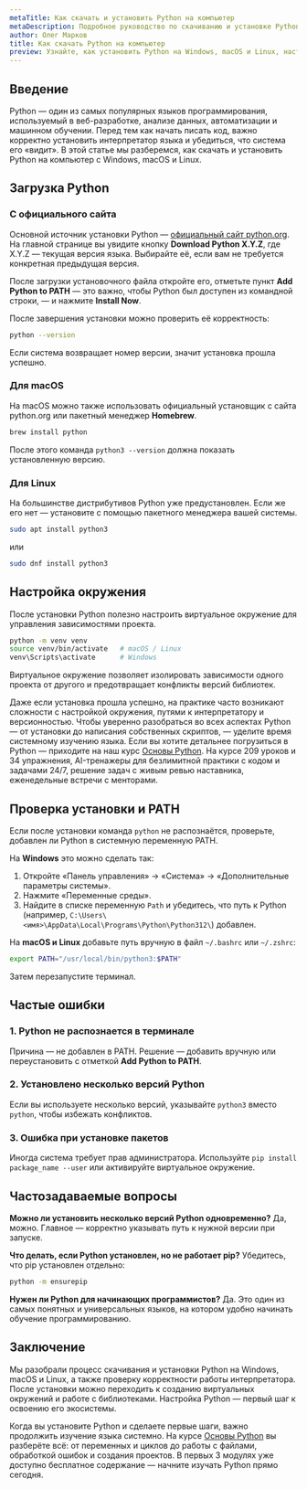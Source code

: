 ```yaml
---
metaTitle: Как скачать и установить Python на компьютер
metaDescription: Подробное руководство по скачиванию и установке Python на Windows, macOS и Linux. Узнайте, как настроить окружение и проверить корректность установки.
author: Олег Марков
title: Как скачать Python на компьютер
preview: Узнайте, как установить Python на Windows, macOS и Linux, настроить окружение и убедиться, что язык работает корректно на вашем устройстве.
---
```


## Введение

Python — один из самых популярных языков программирования, используемый в веб-разработке, анализе данных, автоматизации и машинном обучении. Перед тем как начать писать код, важно корректно установить интерпретатор языка и убедиться, что система его «видит». В этой статье мы разберемся, как скачать и установить Python на компьютер с Windows, macOS и Linux.

## Загрузка Python

### С официального сайта

Основной источник установки Python — [официальный сайт python.org](https://www.python.org/downloads/).
На главной странице вы увидите кнопку **Download Python X.Y.Z**, где X.Y.Z — текущая версия языка. Выбирайте её, если вам не требуется конкретная предыдущая версия.

После загрузки установочного файла откройте его, отметьте пункт **Add Python to PATH** — это важно, чтобы Python был доступен из командной строки, — и нажмите **Install Now**.

После завершения установки можно проверить её корректность:

```bash
python --version
```

Если система возвращает номер версии, значит установка прошла успешно.

### Для macOS

На macOS можно также использовать официальный установщик с сайта python.org или пакетный менеджер **Homebrew**.

```bash
brew install python
```

После этого команда `python3 --version` должна показать установленную версию.

### Для Linux

На большинстве дистрибутивов Python уже предустановлен. Если же его нет — установите с помощью пакетного менеджера вашей системы.

```bash
sudo apt install python3
```

или

```bash
sudo dnf install python3
```

## Настройка окружения

После установки Python полезно настроить виртуальное окружение для управления зависимостями проекта.

```bash
python -m venv venv
source venv/bin/activate   # macOS / Linux
venv\Scripts\activate      # Windows
```

Виртуальное окружение позволяет изолировать зависимости одного проекта от другого и предотвращает конфликты версий библиотек.

Даже если установка прошла успешно, на практике часто возникают сложности с настройкой окружения, путями к интерпретатору и версионностью. Чтобы уверенно разобраться во всех аспектах Python — от установки до написания собственных скриптов, — уделите время системному изучению языка. Если вы хотите детальнее погрузиться в Python — приходите на наш курс [Основы Python](https://purpleschool.ru/course/python-basics?utm_source=knowledgebase&utm_medium=article&utm_campaign=Kak_skachat_Python_na_kompyuter). На курсе 209 уроков и 34 упражнения, AI-тренажеры для безлимитной практики с кодом и задачами 24/7, решение задач с живым ревью наставника, еженедельные встречи с менторами.

## Проверка установки и PATH

Если после установки команда `python` не распознаётся, проверьте, добавлен ли Python в системную переменную PATH.

На **Windows** это можно сделать так:

1. Откройте «Панель управления» → «Система» → «Дополнительные параметры системы».
2. Нажмите «Переменные среды».
3. Найдите в списке переменную `Path` и убедитесь, что путь к Python (например, `C:\Users\<имя>\AppData\Local\Programs\Python\Python312\`) добавлен.

На **macOS и Linux** добавьте путь вручную в файл `~/.bashrc` или `~/.zshrc`:

```bash
export PATH="/usr/local/bin/python3:$PATH"
```

Затем перезапустите терминал.

## Частые ошибки

### 1. Python не распознается в терминале

Причина — не добавлен в PATH. Решение — добавить вручную или переустановить с отметкой **Add Python to PATH**.

### 2. Установлено несколько версий Python

Если вы используете несколько версий, указывайте `python3` вместо `python`, чтобы избежать конфликтов.

### 3. Ошибка при установке пакетов

Иногда система требует прав администратора. Используйте `pip install package_name --user` или активируйте виртуальное окружение.

## Частозадаваемые вопросы

**Можно ли установить несколько версий Python одновременно?**
Да, можно. Главное — корректно указывать путь к нужной версии при запуске.

**Что делать, если Python установлен, но не работает pip?**
Убедитесь, что pip установлен отдельно:

```bash
python -m ensurepip
```

**Нужен ли Python для начинающих программистов?**
Да. Это один из самых понятных и универсальных языков, на котором удобно начинать обучение программированию.

## Заключение

Мы разобрали процесс скачивания и установки Python на Windows, macOS и Linux, а также проверку корректности работы интерпретатора. После установки можно переходить к созданию виртуальных окружений и работе с библиотеками. Настройка Python — первый шаг к освоению его экосистемы.

Когда вы установите Python и сделаете первые шаги, важно продолжить изучение языка системно. На курсе [Основы Python](https://purpleschool.ru/course/python-basics?utm_source=knowledgebase&utm_medium=article&utm_campaign=Kak_skachat_Python_na_kompyuter) вы разберёте всё: от переменных и циклов до работы с файлами, обработкой ошибок и создания проектов. В первых 3 модулях уже доступно бесплатное содержание — начните изучать Python прямо сегодня.
